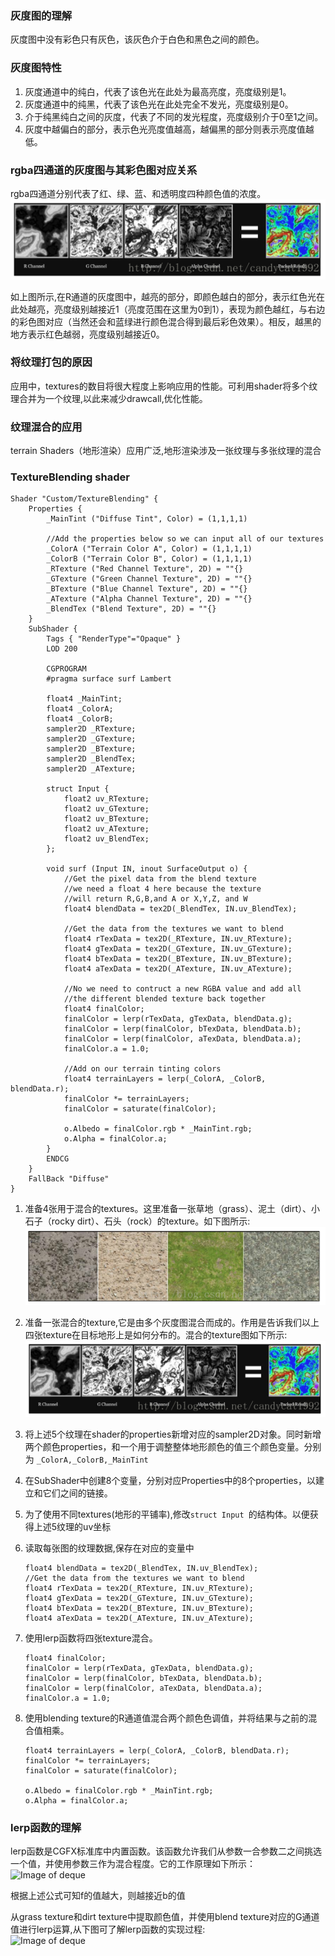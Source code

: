 ### 灰度图的理解
灰度图中没有彩色只有灰色，该灰色介于白色和黑色之间的颜色。
### 灰度图特性
1. 灰度通道中的纯白，代表了该色光在此处为最高亮度，亮度级别是1。
2. 灰度通道中的纯黑，代表了该色光在此处完全不发光，亮度级别是0。
3. 介于纯黑纯白之间的灰度，代表了不同的发光程度，亮度级别介于0至1之间。
4. 灰度中越偏白的部分，表示色光亮度值越高，越偏黑的部分则表示亮度值越低。

### rgba四通道的灰度图与其彩色图对应关系
rgba四通道分别代表了红、绿、蓝、和透明度四种颜色值的浓度。   
![Image of deque](https://github.com/KleinParadise/Unity/blob/master/shader/pic/hunhe.png)  

如上图所示,在R通道的灰度图中，越亮的部分，即颜色越白的部分，表示红色光在此处越亮，亮度级别越接近1（亮度范围在这里为0到1），表现为颜色越红，与右边的彩色图对应（当然还会和蓝绿进行颜色混合得到最后彩色效果）。相反，越黑的地方表示红色越弱，亮度级别越接近0。

### 将纹理打包的原因
应用中，textures的数目将很大程度上影响应用的性能。可利用shader将多个纹理合并为一个纹理,以此来减少drawcall,优化性能。

### 纹理混合的应用
terrain Shaders（地形渲染）应用广泛,地形渲染涉及一张纹理与多张纹理的混合

### TextureBlending shader
```HLSL
Shader "Custom/TextureBlending" {
	Properties {
		_MainTint ("Diffuse Tint", Color) = (1,1,1,1)
		
		//Add the properties below so we can input all of our textures
		_ColorA ("Terrain Color A", Color) = (1,1,1,1)
		_ColorB ("Terrain Color B", Color) = (1,1,1,1)
		_RTexture ("Red Channel Texture", 2D) = ""{}
		_GTexture ("Green Channel Texture", 2D) = ""{}
		_BTexture ("Blue Channel Texture", 2D) = ""{}
		_ATexture ("Alpha Channel Texture", 2D) = ""{}
		_BlendTex ("Blend Texture", 2D) = ""{}
	}
	SubShader {
		Tags { "RenderType"="Opaque" }
		LOD 200
		
		CGPROGRAM
		#pragma surface surf Lambert

		float4 _MainTint;
		float4 _ColorA;
		float4 _ColorB;
		sampler2D _RTexture;
		sampler2D _GTexture;
		sampler2D _BTexture;
		sampler2D _BlendTex;
		sampler2D _ATexture;

		struct Input {
			float2 uv_RTexture;
			float2 uv_GTexture;
			float2 uv_BTexture;
			float2 uv_ATexture;
			float2 uv_BlendTex;
		};

		void surf (Input IN, inout SurfaceOutput o) {
			//Get the pixel data from the blend texture
			//we need a float 4 here because the texture 
			//will return R,G,B,and A or X,Y,Z, and W
			float4 blendData = tex2D(_BlendTex, IN.uv_BlendTex);
			
			//Get the data from the textures we want to blend
			float4 rTexData = tex2D(_RTexture, IN.uv_RTexture);
			float4 gTexData = tex2D(_GTexture, IN.uv_GTexture);
			float4 bTexData = tex2D(_BTexture, IN.uv_BTexture);
			float4 aTexData = tex2D(_ATexture, IN.uv_ATexture);
			
			//No we need to contruct a new RGBA value and add all 
			//the different blended texture back together
			float4 finalColor;
			finalColor = lerp(rTexData, gTexData, blendData.g);
			finalColor = lerp(finalColor, bTexData, blendData.b);
			finalColor = lerp(finalColor, aTexData, blendData.a);
			finalColor.a = 1.0;
			
			//Add on our terrain tinting colors
			float4 terrainLayers = lerp(_ColorA, _ColorB, blendData.r);
			finalColor *= terrainLayers;
			finalColor = saturate(finalColor);
				
			o.Albedo = finalColor.rgb * _MainTint.rgb;
			o.Alpha = finalColor.a;
		}
		ENDCG
	} 
	FallBack "Diffuse"
}
```
1. 准备4张用于混合的textures。这里准备一张草地（grass）、泥土（dirt）、小石子（rocky dirt）、石头（rock）的texture。如下图所示:  
![Image of deque](https://github.com/KleinParadise/Unity/blob/master/shader/pic/four.png)  

2. 准备一张混合的texture,它是由多个灰度图混合而成的。作用是告诉我们以上四张texture在目标地形上是如何分布的。混合的texture图如下所示:  
![Image of deque](https://github.com/KleinParadise/Unity/blob/master/shader/pic/hunhe.png)  

3. 将上述5个纹理在shader的properties新增对应的sampler2D对象。同时新增两个颜色properties，和一个用于调整整体地形颜色的值三个颜色变量。分别为
```_ColorA,_ColorB,_MainTint```
4. 在SubShader中创建8个变量，分别对应Properties中的8个properties，以建立和它们之间的链接。
5. 为了使用不同textures(地形的平铺率),修改```struct Input ```的结构体。以便获得上述5纹理的uv坐标
6. 读取每张图的纹理数据,保存在对应的变量中
    ```HLSL
    float4 blendData = tex2D(_BlendTex, IN.uv_BlendTex);			
    //Get the data from the textures we want to blend
    float4 rTexData = tex2D(_RTexture, IN.uv_RTexture);
    float4 gTexData = tex2D(_GTexture, IN.uv_GTexture);
    float4 bTexData = tex2D(_BTexture, IN.uv_BTexture);
    float4 aTexData = tex2D(_ATexture, IN.uv_ATexture);
    ```
7. 使用lerp函数将四张texture混合。
    ```HLSL
    float4 finalColor;
    finalColor = lerp(rTexData, gTexData, blendData.g);
    finalColor = lerp(finalColor, bTexData, blendData.b);
    finalColor = lerp(finalColor, aTexData, blendData.a);
    finalColor.a = 1.0;
    ```
 8. 使用blending texture的R通道值混合两个颜色色调值，并将结果与之前的混合值相乘。
     ```HLSL
    float4 terrainLayers = lerp(_ColorA, _ColorB, blendData.r);
    finalColor *= terrainLayers;
    finalColor = saturate(finalColor);

    o.Albedo = finalColor.rgb * _MainTint.rgb;
    o.Alpha = finalColor.a;
    ```
    
### lerp函数的理解
lerp函数是CGFX标准库中内置函数。该函数允许我们从参数一合参数二之间挑选一个值，并使用参数三作为混合程度。它的工作原理如下所示：  
![Image of deque](https://github.com/KleinParadise/Unity/blob/master/shader/pic/lerp1.png)  

根据上述公式可知f的值越大，则越接近b的值

从grass texture和dirt texture中提取颜色值，并使用blend texture对应的G通道值进行lerp运算,从下图可了解lerp函数的实现过程:  
![Image of deque](https://github.com/KleinParadise/Unity/blob/master/shader/pic/lerp2.png)  

 
